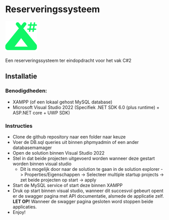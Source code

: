 # Reserveringssysteem
![Logo C Sharp applicatie](ReservationSystem.Core/Assets/StoreLogo.scale-200.png)

Een reserveringssysteem ter eindopdracht voor het vak C#2

## Installatie

### Benodigdheden:

* XAMPP (of een lokaal gehost MySQL database)
* Microsoft Visual Studio 2022 (Specifiek .NET SDK 6.0 (plus runtime) + ASP.NET core + UWP SDK)

### Instructies

* Clone de github repository naar een folder naar keuze
* Voer de DB.sql queries uit binnen phpmyadmin of een ander databasemamager
* Open de solution binnen Visual Studio 2022
* Stel in dat beide projecten uitgevoerd worden wanneer deze gestart worden binnen visual studio
    * Dit is mogelijk door naar de solution te gaan in de solution explorer -> Properties/Eigenschappen -> Selecteer multiple startup projects -> zet beide projecten op start -> apply
* Start de MySQL service of start deze binnen XAMPP
* Druk op start binnen visual studio, wanneer dit succesvol gebeurt opent er de swagger pagina met API documentatie, alsmede de applicatie zelf. **LET OP!** Wanneer de swagger pagina gesloten word stoppen beide applicaties.
* Enjoy!

